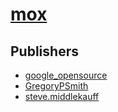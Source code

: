 # [mox](https://pypi.org/project/mox)



## Publishers
- [google_opensource](https://pypi.org/user/google_opensource)
- [GregoryPSmith](https://pypi.org/user/GregoryPSmith)
- [steve.middlekauff](https://pypi.org/user/steve.middlekauff)

